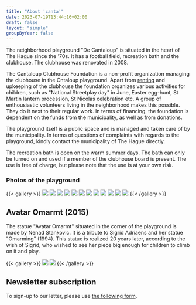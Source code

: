 ```yaml
---
title: "About 'canta'"
date: 2023-07-19T13:44:16+02:00
draft: false
layout: "simple"
groupByYear: false
---
```


<!-- # About 'canta' -->

The neighborhood playground "De Cantaloup" is situated in the heart of The Hague since the '70s. It has a football field, recreation bath and the clubhouse. The clubhouse was renovated in 2008. 

The Cantaloup Clubhouse Foundation is a non-profit organization managing the clubhouse in the Cntaloup playground. Apart from [renting](/pages/renting) and upkeeping of the clubhouse the foundation organizes various activities for children, such as "National Streetplay day" in June, Easter egg-hunt, St Martin lantern procession, St Nicolas celebration etc. A group of enthousiastic volunteers living in the neighborhood makes this possible. They do it next to their regular work. In terms of financing, the foundation is dependent on the funds from the municipality, as well as from donations. 

The playground itself is a public space and is managed and taken care of by the municipality. In terms of questions of complaints with regards to the playground, kindly contact the municipality of The Hague directly. 

The recreation bath is open on the warm summer days. The bath can only be turned on and used if a member of the clubhouse board is present. The use is free of charge, but please note that the use is at your own risk.
 
### Photos of the playground

{{< gallery >}}
<img src="/outside/clubhuis1.jpeg" class="grid-w33" />
<img src="/outside/Clubhuis6.jpeg" class="grid-w33" />
<img src="/outside/eline-cantaloup.jpg" class="grid-w33" />
<img src="/outside/IMG_7526-1.jpg" class="grid-w33" />
<img src="/outside/IMG_7527.jpg" class="grid-w33" />
<img src="/outside/IMG_7528.jpg" class="grid-w33" />
<img src="/outside/IMG_7532.jpg" class="grid-w33" />
<img src="/outside/kaart-nieuwe-inrichtingkl2.jpg" class="grid-w33" />
<img src="/outside/overzichtkl.jpg" class="grid-w33" />
<img src="/outside/Speeltuin1.jpeg" class="grid-w33" />
<img src="/outside/Speeltuin3-1.jpg" class="grid-w33" />
<img src="/outside/70s.jpg" class="grid-w33" />
{{< /gallery >}}

## Avatar Omarmt (2015)
The statue "Avatar Omarmt" situated in the corner of the playground is made by Nenad Stankovic. It is a tribute to Sigrid Adriaens and her statue "Omarming" (1994). This statue is realized 20 years later, according to the wish of Sigrid, who wished to see her piece big enough for children to climb on it and play. 

{{< gallery >}}
<img src="/avatar/avatar-omarmt2.jpg" class="grid-w65" />
<img src="/avatar/omarming.png" class="grid-w35" />
{{< /gallery >}}

## Newsletter subscription

To sign-up to our letter, please use [the following form](http://eepurl.com/dlTJHT).

